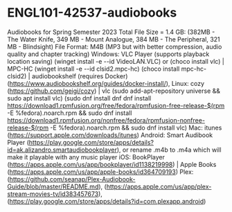 # ENGL101-42537-audiobooks
Audiobooks for Spring Semester 2023
Total File Size = 1.4 GB: (382MB - The Water Knife, 349 MB - Mount Analogue, 384 MB - The Peripheral, 321 MB - Blindsight)
File Format: M4B (MP3 but with better compression, audio quality and chapter tracking)
Windows: VLC Player (supports playback location saving) (winget install -e --id VideoLAN.VLC) or (choco install vlc) | MPC-HC (winget install -e --id clsid2.mpc-hc) (choco install mpc-hc-clsid2) | audiobookshelf (requires Docker) (https://www.audiobookshelf.org/guides/docker-install/), 
Linux: cozy (https://github.com/geigi/cozy) | vlc (sudo add-apt-repository universe && sudo apt install vlc) (sudo dnf install dnf dnf install https://download1.rpmfusion.org/free/fedora/rpmfusion-free-release-$(rpm -E %fedora).noarch.rpm && sudo dnf install https://download1.rpmfusion.org/nonfree/fedora/rpmfusion-nonfree-release-$(rpm -E %fedora).noarch.rpm && sudo dnf install vlc)
Mac: itunes (https://support.apple.com/downloads/itunes)
Android: Smart Audibook Player (https://play.google.com/store/apps/details?id=ak.alizandro.smartaudiobookplayer), or rename .m4b to .m4a which will make it playable with any music player
iOS: BookPlayer (https://apps.apple.com/us/app/bookplayer/id1138219998) | Apple Books (https://apps.apple.com/us/app/apple-books/id364709193)
Plex: (https://github.com/seanap/Plex-Audiobook-Guide/blob/master/README.md), (https://apps.apple.com/us/app/plex-stream-movies-tv/id383457673), (https://play.google.com/store/apps/details?id=com.plexapp.android)